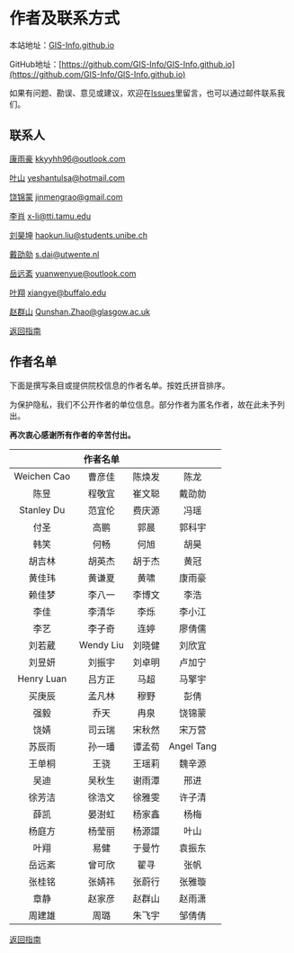 # 作者及联系方式

本站地址：[GIS-Info.github.io](https://gis-info.github.io/)

GitHub地址：[https://github.com/GIS-Info/GIS-Info.github.io](https://github.com/GIS-Info/GIS-Info.github.io)

如果有问题、勘误、意见或建议，欢迎在[Issues](https://github.com/GIS-Info/GIS-Info.github.io/issues)里留言，也可以通过邮件联系我们。

## 联系人
[康雨豪](https://www.kkyyhh96.site)  [kkyyhh96@outlook.com](mailto:kkyyhh96@outlook.com)

[叶山](https://www.ye-shan.com/) [yeshantulsa@hotmail.com](mailto:yeshantulsa@hotmail.com)

[饶锦蒙](http://www.jinmengrao.com) [jinmengrao@gmail.com](mailto:jinmengrao@gmail.com)

[李肖](https://sites.google.com/tamu.edu/xiaoli/home) [x-li@tti.tamu.edu](mailto:x-li@tti.tamu.edu)

[刘昊坤](https://github.com/EugeneGIS)  [haokun.liu@students.unibe.ch](mailto:haokun.liu@students.unibe.ch)

[戴劭勍](http://gisersqdai.top/mycv/)  [s.dai@utwente.nl](mailto:s.dai@utwente.nl)

[岳远紊](https://github.com/ywyue) [yuanwenyue@outlook.com](mailto:yuanwenyue@outlook.com)

[叶翔](www.linkedin.com/in/spatialyexiang)  [xiangye@buffalo.edu](mailto:xiangye@buffalo.edu)

[赵群山](https://www.gla.ac.uk/schools/socialpolitical/staff/qunshanzhao/)  [Qunshan.Zhao@glasgow.ac.uk](mailto:Qunshan.Zhao@glasgow.ac.uk)

[返回指南](https://gis-info.github.io/)

## 作者名单

下面是撰写条目或提供院校信息的作者名单。按姓氏拼音排序。

为保护隐私，我们不公开作者的单位信息。部分作者为匿名作者，故在此未予列出。

**再次衷心感谢所有作者的辛苦付出。**

|             |  作者名单  |        |        |
|:-----------:|:----------:|:------:|:------:|
Weichen Cao|曹彦佳|陈焕发|陈龙
陈昱|程敬宜|崔文聪|戴劭勍
Stanley Du|范宜伦|费庆源|冯瑶
付圣|高鹏|郭晨|郭科宇
韩笑|何畅|何旭|胡昊
胡吉林|胡英杰|胡于杰|黄冠
黄佳玮|黄谦夏|黄啸|康雨豪
赖佳梦|李八一|李博文|李浩
李佳|李清华|李烁|李小江
李艺|李子奇|连婷|廖倩儒
刘若葳|Wendy Liu|刘晓健|刘欣宜
刘昱妍|刘振宇|刘卓明|卢加宁
Henry Luan|吕方正|马超|马擎宇
买庚辰|孟凡林|穆野|彭倩
强毅|乔天|冉泉|饶锦蒙
饶婧|司云瑞|宋秋然|宋万营
苏辰雨|孙一璠|谭孟荀|Angel Tang
王单桐|王骁|王瑶莉|魏辛源
吴迪|吴秋生|谢雨潭|邢进
徐芳洁|徐浩文|徐雅雯|许子清
薛凯|晏澍虹|杨家鑫|杨梅
杨庭方|杨莹丽|杨源譞|叶山
叶翔|易健|于曼竹|袁振东
岳远紊|曾可欣|翟寻|张帆
张桂铭|张婧祎|张蔚行|张雅璇
章静|赵家彦|赵群山|赵雨潇
周建雄|周璐|朱飞宇|邹倩倩


[返回指南](https://gis-info.github.io/)
